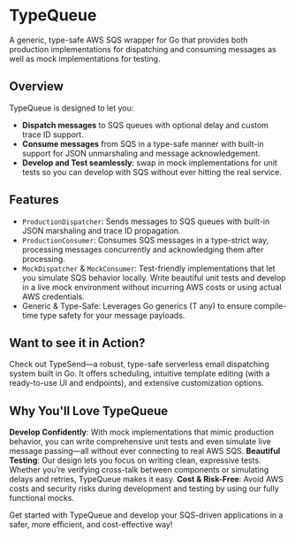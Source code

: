 # TypeQueue
A generic, type-safe AWS SQS wrapper for Go that provides both production implementations for dispatching and consuming messages as well as mock implementations for testing.

## Overview
TypeQueue is designed to let you:

- **Dispatch messages** to SQS queues with optional delay and custom trace ID support.
- **Consume messages** from SQS in a type-safe manner with built-in support for JSON unmarshaling and message acknowledgement.
- **Develop and Test seamlessly**: swap in mock implementations for unit tests so you can develop with SQS without ever hitting the real service.

## Features
- `ProductionDispatcher`: Sends messages to SQS queues with built-in JSON marshaling and trace ID propagation.
- `ProductionConsumer`: Consumes SQS messages in a type-strict way, processing messages concurrently and acknowledging them after processing.
- `MockDispatcher` & `MockConsumer`: Test-friendly implementations that let you simulate SQS behavior locally. Write beautiful unit tests and develop in a live mock environment without incurring AWS costs or using actual AWS credentials.
- Generic & Type-Safe: Leverages Go generics (T any) to ensure compile-time type safety for your message payloads.

## Want to see it in Action?
Check out TypeSend—a robust, type-safe serverless email dispatching system built in Go. It offers scheduling, intuitive template editing (with a ready-to-use UI and endpoints), and extensive customization options.

## Why You'll Love TypeQueue
**Develop Confidently**: With mock implementations that mimic production behavior, you can write comprehensive unit tests and even simulate live message passing—all without ever connecting to real AWS SQS.
**Beautiful Testing**: Our design lets you focus on writing clean, expressive tests. Whether you’re verifying cross-talk between components or simulating delays and retries, TypeQueue makes it easy.
**Cost & Risk-Free**: Avoid AWS costs and security risks during development and testing by using our fully functional mocks.

Get started with TypeQueue and develop your SQS-driven applications in a safer, more efficient, and cost-effective way!
